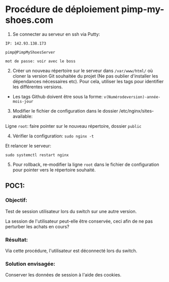 # Procédure de déploiement pimp-my-shoes.com

1. Se connecter au serveur en ssh via Putty:

`IP: 142.93.138.173`

`pimp@PimpMyShoesServer`

`mot de passe: voir avec le boss`

2. Créer un nouveau répertoire sur le serveur dans `/var/www/html/` où cloner la version Git souhaitée du projet (Ne pas oublier d'installer les dépendances nécessaires etc). Pour cela, utiliser les tags pour identifier les différentes versions.

* Les tags Github doivent être sous la forme:
 `v(Numérodeversion)-année-mois-jour`

3. Modifier le fichier de configuration dans le dossier /etc/nginx/sites-available:

  Ligne `root`: faire pointer sur le nouveau répertoire, dossier `public`

4. Vérifier la configuration: 
`sudo nginx -t`

  Et relancer le serveur:

`sudo systemctl restart nginx`

5. Pour rollback, re-modifier la ligne `root` dans le fichier de configuration pour pointer vers le répertoire souhaité.


## POC1:

### Objectif: 
Test de session utilisateur lors du switch sur une autre version.

La session de l'utilisateur peut-elle être conservée, ceci afin de ne pas perturber les achats en cours?

### Résultat: 
Via cette procédure, l'utilisateur est déconnecté lors du switch.

### Solution envisagée:
Conserver les données de session à l'aide des cookies.
